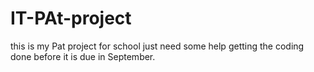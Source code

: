 # IT-PAt-project
this is my Pat project for school just need some help getting the coding done before it is due in September.
